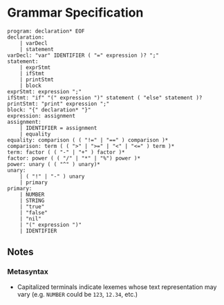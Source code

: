 # Grammar Specification
```
program: declaration* EOF
declaration:
    | varDecl
    | statement
varDecl: "var" IDENTIFIER ( "=" expression )? ";"
statement:
    | exprStmt
    | ifStmt
    | printStmt
    | block
exprStmt: expression ";"
ifStmt: "if" "(" expression ")" statement ( "else" statement )?
printStmt: "print" expression ";"
block: "{" declaration* "}"
expression: assignment
assignment:
    | IDENTIFIER = assignment
    | equality
equality: comparison ( ( "!=" | "==" ) comparison )*
comparison: term ( ( ">" | ">=" | "<" | "<=" ) term )*
term: factor ( ( "-" | "+" ) factor )*
factor: power ( ( "/" | "*" | "%") power )*
power: unary ( ( "^" ) unary)*
unary:
    | ( "!" | "-" ) unary
    | primary
primary:
    | NUMBER
    | STRING
    | "true"
    | "false"
    | "nil"
    | "(" expression ")"
    | IDENTIFIER
```

## Notes
### Metasyntax
* Capitalized terminals indicate lexemes whose text representation may vary (e.g. `NUMBER` could be `123`, `12.34`, etc.)
